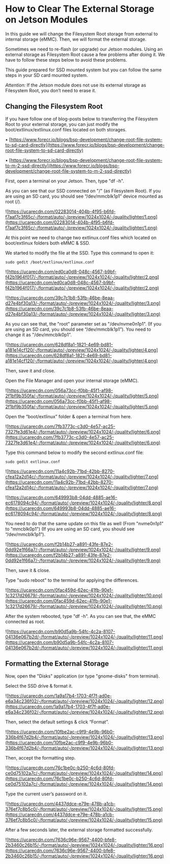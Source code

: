 # How to Clear The External Storage on Jetson Modules

In this guide we will change the Filesystem Root storage from external to internal storage (eMMC). Then, we will format the external storage.

Sometimes we need to re-flash (or upgrade) our Jetson modules. Using an external storage as Filesystem Root cause a few problems after doing it. We have to follow these steps below to avoid these problems.

This guide prepared for SSD mounted system but you can follow the same steps in your SD card mounted system.

*Attention:* If the Jetson module does not use its external storage as Filesystem Root, you don’t need to erase it.

## **Changing the Filesystem Root**

If you have follow one of blog-posts below to transferring the Filesystem Root to your external storage, you can just modify the boot/extlinux/extlinux.conf files located on both storages.

• [https://www.forecr.io/blogs/bsp-development/change-root-file-system-to-sd-card-directly](https://www.forecr.io/blogs/bsp-development/change-root-file-system-to-sd-card-directly)

• [https://www.forecr.io/blogs/bsp-development/change-root-file-system-to-m-2-ssd-directly](https://www.forecr.io/blogs/bsp-development/change-root-file-system-to-m-2-ssd-directly)

First, open a terminal on your Jetson. Then, type "df -h".

As you can see that our SSD connected on "/" (as Filesystem Root). If you are using an SD card, you should see “/dev/mmcblk1p1” device mounted as root (/).

![https://ucarecdn.com/02283014-404b-4f95-b6fd-f7aaf7c3f65c/-/format/auto/-/preview/1024x1024/-/quality/lighter/1.png](https://ucarecdn.com/02283014-404b-4f95-b6fd-f7aaf7c3f65c/-/format/auto/-/preview/1024x1024/-/quality/lighter/1.png)

At this point we need to change two extlinux.conf files which located on boot/extlinux folders both eMMC & SSD.

We started to modify the file at the SSD. Type this command to open it:

`sudo gedit /boot/extlinux/extlinux.conf`

![https://ucarecdn.com/ed0ca0d8-048c-4567-b9bf-f42b1964f017/-/format/auto/-/preview/1024x1024/-/quality/lighter/2.png](https://ucarecdn.com/ed0ca0d8-048c-4567-b9bf-f42b1964f017/-/format/auto/-/preview/1024x1024/-/quality/lighter/2.png)

![https://ucarecdn.com/39c7c1b8-53fb-46be-8eaa-d27e4bf30a13/-/format/auto/-/preview/1024x1024/-/quality/lighter/3.png](https://ucarecdn.com/39c7c1b8-53fb-46be-8eaa-d27e4bf30a13/-/format/auto/-/preview/1024x1024/-/quality/lighter/3.png)

As you can see that, the "root" parameter set as "/dev/nvme0n1p1". (If you are using an SD card, you should see “/dev/mmcblk1p1”). You need to change it as "/dev/mmcblk0p1".

![https://ucarecdn.com/628df8a1-1821-4e69-bd81-a181e14cf120/-/format/auto/-/preview/1024x1024/-/quality/lighter/4.png](https://ucarecdn.com/628df8a1-1821-4e69-bd81-a181e14cf120/-/format/auto/-/preview/1024x1024/-/quality/lighter/4.png)

Then, save it and close.

Open the File Manager and open your internal storage (eMMC).

![https://ucarecdn.com/056a73cc-f0bb-45f1-af98-2f1bf9b350fa/-/format/auto/-/preview/1024x1024/-/quality/lighter/5.png](https://ucarecdn.com/056a73cc-f0bb-45f1-af98-2f1bf9b350fa/-/format/auto/-/preview/1024x1024/-/quality/lighter/5.png)

Open the “boot/extlinux” folder & open a terminal from here.

![https://ucarecdn.com/7fb3773c-c3d0-4e57-ac25-7327fe3d61e4/-/format/auto/-/preview/1024x1024/-/quality/lighter/6.png](https://ucarecdn.com/7fb3773c-c3d0-4e57-ac25-7327fe3d61e4/-/format/auto/-/preview/1024x1024/-/quality/lighter/6.png)

Type this command below to modify the second extlinux.conf file:

`sudo gedit extlinux.conf`

![https://ucarecdn.com/11a4c92b-71bd-42bb-8270-cfea12a2d14c/-/format/auto/-/preview/1024x1024/-/quality/lighter/7.png](https://ucarecdn.com/11a4c92b-71bd-42bb-8270-cfea12a2d14c/-/format/auto/-/preview/1024x1024/-/quality/lighter/7.png)

![https://ucarecdn.com/649993b8-04dd-4885-ae16-ec6178094c94/-/format/auto/-/preview/1024x1024/-/quality/lighter/8.png](https://ucarecdn.com/649993b8-04dd-4885-ae16-ec6178094c94/-/format/auto/-/preview/1024x1024/-/quality/lighter/8.png)

You need to do that the same update on this file as well (From "nvme0n1p1" to "mmcblk0p1") (If you are using an SD card, you should see “/dev/mmcblk1p1”).

![https://ucarecdn.com/f2b14b27-a891-43fe-87e2-0dd92e1f66a7/-/format/auto/-/preview/1024x1024/-/quality/lighter/9.png](https://ucarecdn.com/f2b14b27-a891-43fe-87e2-0dd92e1f66a7/-/format/auto/-/preview/1024x1024/-/quality/lighter/9.png)

Then, save it & close.

Type "sudo reboot" to the terminal for applying the differences.

![https://ucarecdn.com/0fac459d-62ec-41fb-90e1-1c3217d26679/-/format/auto/-/preview/1024x1024/-/quality/lighter/10.png](https://ucarecdn.com/0fac459d-62ec-41fb-90e1-1c3217d26679/-/format/auto/-/preview/1024x1024/-/quality/lighter/10.png)

After the system rebooted, type "df -h". As you can see that, the eMMC connected as root.

![https://ucarecdn.com/b90d5a9b-54fc-4c2a-8107-04136e067b2d/-/format/auto/-/preview/1024x1024/-/quality/lighter/11.png](https://ucarecdn.com/b90d5a9b-54fc-4c2a-8107-04136e067b2d/-/format/auto/-/preview/1024x1024/-/quality/lighter/11.png)

## **Formatting the External Storage**

Now, open the "Disks" application (or type "gnome-disks" from terminal).

Select the SSD drive & format it.

![https://ucarecdn.com/1a9a17b4-1703-4f7f-ad0e-e6a34c236f02/-/format/auto/-/preview/1024x1024/-/quality/lighter/12.png](https://ucarecdn.com/1a9a17b4-1703-4f7f-ad0e-e6a34c236f02/-/format/auto/-/preview/1024x1024/-/quality/lighter/12.png)

Then, select the default settings & click “Format”.

![https://ucarecdn.com/10fbe2ac-c9f9-4e9b-96b0-336b4f67d2b4/-/format/auto/-/preview/1024x1024/-/quality/lighter/13.png](https://ucarecdn.com/10fbe2ac-c9f9-4e9b-96b0-336b4f67d2b4/-/format/auto/-/preview/1024x1024/-/quality/lighter/13.png)

Then, accept the formatting step.

![https://ucarecdn.com/76c1be0c-b250-4c6d-80fd-ce0d75102a7c/-/format/auto/-/preview/1024x1024/-/quality/lighter/14.png](https://ucarecdn.com/76c1be0c-b250-4c6d-80fd-ce0d75102a7c/-/format/auto/-/preview/1024x1024/-/quality/lighter/14.png)

Type the current user’s password on it.

![https://ucarecdn.com/4437ddce-e79e-478b-a1cb-376ef7c8b5c0/-/format/auto/-/preview/1024x1024/-/quality/lighter/15.png](https://ucarecdn.com/4437ddce-e79e-478b-a1cb-376ef7c8b5c0/-/format/auto/-/preview/1024x1024/-/quality/lighter/15.png)

After a few seconds later, the external storage formatted successfully.

![https://ucarecdn.com/7636c96e-9567-4400-bfe8-2b3460c26b15/-/format/auto/-/preview/1024x1024/-/quality/lighter/16.png](https://ucarecdn.com/7636c96e-9567-4400-bfe8-2b3460c26b15/-/format/auto/-/preview/1024x1024/-/quality/lighter/16.png)